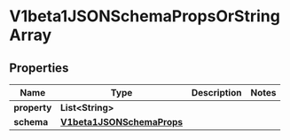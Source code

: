 
# V1beta1JSONSchemaPropsOrStringArray

## Properties
Name | Type | Description | Notes
------------ | ------------- | ------------- | -------------
**property** | **List&lt;String&gt;** |  | 
**schema** | [**V1beta1JSONSchemaProps**](V1beta1JSONSchemaProps.md) |  | 



